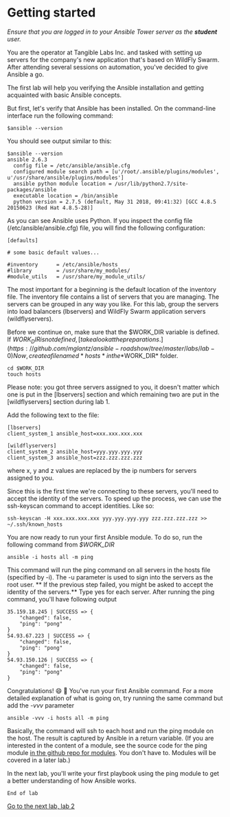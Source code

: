 # Getting started

_Ensure that you are logged in to your Ansible Tower server as the **student** user._

You are the operator at Tangible Labs Inc. and tasked with setting up servers for the company's new application that's based on WildFly Swarm. After attending several sessions on automation, you've decided to give Ansible a go.

The first lab will help you verifying the Ansible installation and getting acquainted with basic Ansible concepts.

But first, let's verify that Ansible has been installed. On the command-line interface run the following command:

```
$ansible --version
```

You should see output similar to this:

```
$ansible --version
ansible 2.6.3
  config file = /etc/ansible/ansible.cfg
  configured module search path = [u'/root/.ansible/plugins/modules', u'/usr/share/ansible/plugins/modules']
  ansible python module location = /usr/lib/python2.7/site-packages/ansible
  executable location = /bin/ansible
  python version = 2.7.5 (default, May 31 2018, 09:41:32) [GCC 4.8.5 20150623 (Red Hat 4.8.5-28)]
```

As you can see Ansible uses Python. If you inspect the config file (/etc/ansible/ansible.cfg) file, you will find the following configuration:

```
[defaults]

# some basic default values...

#inventory      = /etc/ansible/hosts
#library        = /usr/share/my_modules/
#module_utils   = /usr/share/my_module_utils/
```

The most important for a beginning is the default location of the inventory file. The inventory file contains a list of servers that you are managing. The servers can be grouped in any way you like. For this lab, group the servers into load balancers (lbservers) and WildFly Swarm application servers (wildflyservers).

Before we continue on, make sure that the $WORK_DIR variable is defined. If $WORK_DIR is not defined, [take a look at the preparations.](https://github.com/mglantz/ansible-roadshow/tree/master/labs/lab-0)
Now, create a file named *hosts* in the *$WORK_DIR* folder.

```
cd $WORK_DIR
touch hosts
```
Please note: you got three servers assigned to you, it doesn't matter which one is put in the [lbservers] section and which remaining two are put in the [wildflyservers] section during lab 1.

Add the following text to the file:

```
[lbservers]
client_system_1 ansible_host=xxx.xxx.xxx.xxx

[wildflyservers]
client_system_2 ansible_host=yyy.yyy.yyy.yyy
client_system_3 ansible_host=zzz.zzz.zzz.zzz
```
where x, y and z values are replaced by the ip numbers for servers assigned to you.

Since this is the first time we're connecting to these servers, you'll need to accept the identity of the servers.
To speed up the process, we can use the ssh-keyscan command to accept identities. Like so:

```
ssh-keyscan -H xxx.xxx.xxx.xxx yyy.yyy.yyy.yyy zzz.zzz.zzz.zzz >> ~/.ssh/known_hosts
```

You are now ready to run your first Ansible module. To do so, run the following command from *$WORK_DIR*

```
ansible -i hosts all -m ping
```

This command will run the ping command on all servers in the hosts file (specified by -i). The -u parameter is used to sign into the servers as the root user. ** If the previous step failed, you might be asked to accept the identity of the servers.** Type yes for each server. After running the ping command, you'll have following output

```
35.159.18.245 | SUCCESS => {
    "changed": false,
    "ping": "pong"
}
54.93.67.223 | SUCCESS => {
    "changed": false,
    "ping": "pong"
}
54.93.150.126 | SUCCESS => {
    "changed": false,
    "ping": "pong"
}
```

Congratulations! :smile: :tada: You've run your first Ansible command.
For a more detailed explanation of what is going on, try running the same command but add the *-vvv* parameter

```
ansible -vvv -i hosts all -m ping
```

Basically, the command will ssh to each host and run the ping module on the host. The result is captured by Ansible in a return variable. (If you are interested in the content of a module, see the source code for the ping module [in the github repo for modules](https://github.com/ansible/ansible-modules-core/blob/devel/system/ping.py). You don't have to. Modules will be covered in a later lab.)

In the next lab, you'll write your first playbook using the ping module to get a better understanding of how Ansible works.

```
End of lab
```
[Go to the next lab, lab 2](../lab-2/README.md)
